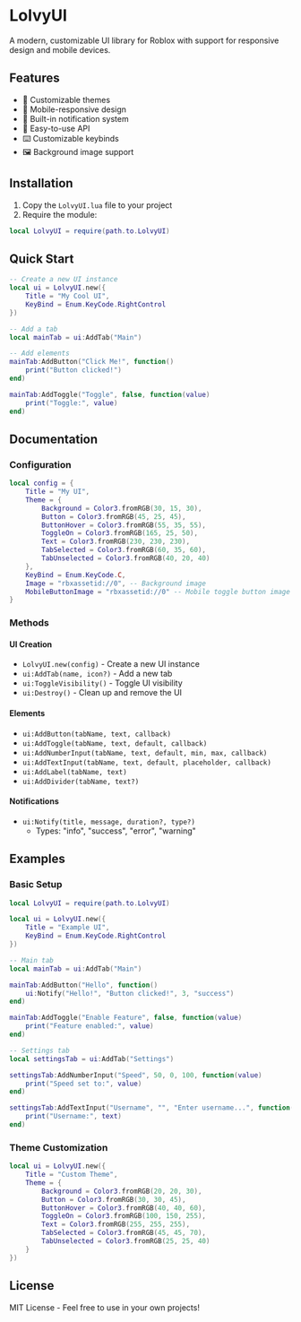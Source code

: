 # LolvyUI

A modern, customizable UI library for Roblox with support for responsive design and mobile devices.

## Features

- 🎨 Customizable themes
- 📱 Mobile-responsive design
- 🔔 Built-in notification system
- 🎯 Easy-to-use API
- ⌨️ Customizable keybinds
- 🖼️ Background image support

## Installation

1. Copy the `LolvyUI.lua` file to your project
2. Require the module:

```lua
local LolvyUI = require(path.to.LolvyUI)
```

## Quick Start

```lua
-- Create a new UI instance
local ui = LolvyUI.new({
    Title = "My Cool UI",
    KeyBind = Enum.KeyCode.RightControl
})

-- Add a tab
local mainTab = ui:AddTab("Main")

-- Add elements
mainTab:AddButton("Click Me!", function()
    print("Button clicked!")
end)

mainTab:AddToggle("Toggle", false, function(value)
    print("Toggle:", value)
end)
```

## Documentation

### Configuration

```lua
local config = {
    Title = "My UI",
    Theme = {
        Background = Color3.fromRGB(30, 15, 30),
        Button = Color3.fromRGB(45, 25, 45),
        ButtonHover = Color3.fromRGB(55, 35, 55),
        ToggleOn = Color3.fromRGB(165, 25, 50),
        Text = Color3.fromRGB(230, 230, 230),
        TabSelected = Color3.fromRGB(60, 35, 60),
        TabUnselected = Color3.fromRGB(40, 20, 40)
    },
    KeyBind = Enum.KeyCode.C,
    Image = "rbxassetid://0", -- Background image
    MobileButtonImage = "rbxassetid://0" -- Mobile toggle button image
}
```

### Methods

#### UI Creation
- `LolvyUI.new(config)` - Create a new UI instance
- `ui:AddTab(name, icon?)` - Add a new tab
- `ui:ToggleVisibility()` - Toggle UI visibility
- `ui:Destroy()` - Clean up and remove the UI

#### Elements
- `ui:AddButton(tabName, text, callback)`
- `ui:AddToggle(tabName, text, default, callback)`
- `ui:AddNumberInput(tabName, text, default, min, max, callback)`
- `ui:AddTextInput(tabName, text, default, placeholder, callback)`
- `ui:AddLabel(tabName, text)`
- `ui:AddDivider(tabName, text?)`

#### Notifications
- `ui:Notify(title, message, duration?, type?)`
  - Types: "info", "success", "error", "warning"

## Examples

### Basic Setup
```lua
local LolvyUI = require(path.to.LolvyUI)

local ui = LolvyUI.new({
    Title = "Example UI",
    KeyBind = Enum.KeyCode.RightControl
})

-- Main tab
local mainTab = ui:AddTab("Main")

mainTab:AddButton("Hello", function()
    ui:Notify("Hello!", "Button clicked!", 3, "success")
end)

mainTab:AddToggle("Enable Feature", false, function(value)
    print("Feature enabled:", value)
end)

-- Settings tab
local settingsTab = ui:AddTab("Settings")

settingsTab:AddNumberInput("Speed", 50, 0, 100, function(value)
    print("Speed set to:", value)
end)

settingsTab:AddTextInput("Username", "", "Enter username...", function(text)
    print("Username:", text)
end)
```

### Theme Customization
```lua
local ui = LolvyUI.new({
    Title = "Custom Theme",
    Theme = {
        Background = Color3.fromRGB(20, 20, 30),
        Button = Color3.fromRGB(30, 30, 45),
        ButtonHover = Color3.fromRGB(40, 40, 60),
        ToggleOn = Color3.fromRGB(100, 150, 255),
        Text = Color3.fromRGB(255, 255, 255),
        TabSelected = Color3.fromRGB(45, 45, 70),
        TabUnselected = Color3.fromRGB(25, 25, 40)
    }
})
```

## License

MIT License - Feel free to use in your own projects!
